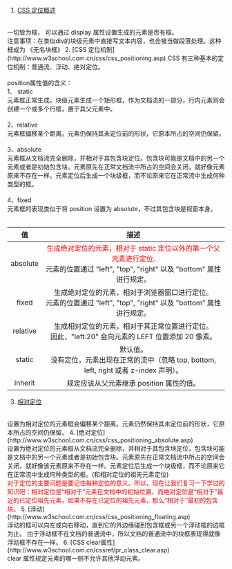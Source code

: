 1. [CSS 定位概述](http://www.w3school.com.cn/css/css_positioning.asp)
<br>
一切皆为框， 可以通过  display  属性设置生成的元素是否有框。
<br>注意事项：在类似div的块级元素中直接写文本内容，也会被当做段落处理。这种框成为 《无名块框》
2. [CSS 定位机制](http://www.w3school.com.cn/css/css_positioning.asp)
CSS 有三种基本的定位机制：普通流、浮动、绝对定位。
<br><br>
position属性值的含义：<br>
1、 static <br>
元素框正常生成。块级元素生成一个矩形框，作为文档流的一部分，行内元素则会创建一个或多个行框，置于其父元素中。
<br><br>
2、relative<br>
元素框偏移某个距离。元素仍保持其未定位前的形状，它原本所占的空间仍保留。<br><br>
3、absolute<br>
元素框从文档流完全删除，并相对于其包含块定位。包含块可能是文档中的另一个元素或者是初始包含块。元素原先在正常文档流中所占的空间会关闭，就好像元素原来不存在一样。元素定位后生成一个块级框，而不论原来它在正常流中生成何种类型的框。<br><br>
4、fixed<br>
元素框的表现类似于将 position 设置为 absolute，不过其包含块是视窗本身。<br><br>

|       值   |    描述 |
|:---------:|:----------:|
| absolute   | <font color="red">生成绝对定位的元素，相对于 static 定位以外的第一个父元素进行定位.</font><br>元素的位置通过 "left", "top", "right" 以及 "bottom" 属性进行规定。|
| fixed        | 生成绝对定位的元素，相对于浏览器窗口进行定位。<br>元素的位置通过 "left", "top", "right" 以及 "bottom" 属性进行规定。       |
| relative     | 生成相对定位的元素，相对于其正常位置进行定位。<br>因此，"left:20" 会向元素的 LEFT 位置添加 20 像素。|
| static     | 默认值。<br>没有定位，元素出现在正常的流中（忽略 top, bottom, left, right 或者 z-index 声明）。       |
| inherit   | 规定应该从父元素继承 position 属性的值。       |

3. [相对定位](http://www.w3school.com.cn/css/css_positioning_relative.asp)
<br>
设置为相对定位的元素框会偏移某个距离。元素仍然保持其未定位前的形状，它原本所占的空间仍保留。
4. [绝对定位](http://www.w3school.com.cn/css/css_positioning_absolute.asp)
<br>
设置为绝对定位的元素框从文档流完全删除，并相对于其包含块定位，包含块可能是文档中的另一个元素或者是初始包含块。元素原先在正常文档流中所占的空间会关闭，就好像该元素原来不存在一样。元素定位后生成一个块级框，而不论原来它在正常流中生成何种类型的框。(和相对定位的祖先元素定位)<br>
<font color="red">对于定位的主要问题是要记住每种定位的意义。所以，现在让我们复习一下学过的知识吧：相对定位是“相对于”元素在文档中的初始位置，而绝对定位是“相对于”最近的已定位祖先元素，如果不存在已定位的祖先元素，那么“相对于”最初的包含块。</font>
5. [浮动](http://www.w3school.com.cn/css/css_positioning_floating.asp)
<br>
浮动的框可以向左或向右移动，直到它的外边缘碰到包含框或另一个浮动框的边框为止。
由于浮动框不在文档的普通流中，所以文档的普通流中的块框表现得就像浮动框不存在一样。
6. [CSS clear属性](http://www.w3school.com.cn/cssref/pr_class_clear.asp)
<br>clear 属性规定元素的哪一侧不允许其他浮动元素。
